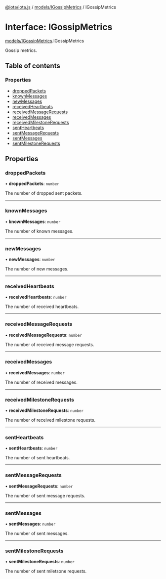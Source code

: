 [@iota/iota.js](../README.md) / [models/IGossipMetrics](../modules/models_igossipmetrics.md) / IGossipMetrics

# Interface: IGossipMetrics

[models/IGossipMetrics](../modules/models_igossipmetrics.md).IGossipMetrics

Gossip metrics.

## Table of contents

### Properties

- [droppedPackets](models_igossipmetrics.igossipmetrics.md#droppedpackets)
- [knownMessages](models_igossipmetrics.igossipmetrics.md#knownmessages)
- [newMessages](models_igossipmetrics.igossipmetrics.md#newmessages)
- [receivedHeartbeats](models_igossipmetrics.igossipmetrics.md#receivedheartbeats)
- [receivedMessageRequests](models_igossipmetrics.igossipmetrics.md#receivedmessagerequests)
- [receivedMessages](models_igossipmetrics.igossipmetrics.md#receivedmessages)
- [receivedMilestoneRequests](models_igossipmetrics.igossipmetrics.md#receivedmilestonerequests)
- [sentHeartbeats](models_igossipmetrics.igossipmetrics.md#sentheartbeats)
- [sentMessageRequests](models_igossipmetrics.igossipmetrics.md#sentmessagerequests)
- [sentMessages](models_igossipmetrics.igossipmetrics.md#sentmessages)
- [sentMilestoneRequests](models_igossipmetrics.igossipmetrics.md#sentmilestonerequests)

## Properties

### droppedPackets

• **droppedPackets**: `number`

The number of dropped sent packets.

___

### knownMessages

• **knownMessages**: `number`

The number of known messages.

___

### newMessages

• **newMessages**: `number`

The number of new messages.

___

### receivedHeartbeats

• **receivedHeartbeats**: `number`

The number of received heartbeats.

___

### receivedMessageRequests

• **receivedMessageRequests**: `number`

The number of received message requests.

___

### receivedMessages

• **receivedMessages**: `number`

The number of received messages.

___

### receivedMilestoneRequests

• **receivedMilestoneRequests**: `number`

The number of received milestone requests.

___

### sentHeartbeats

• **sentHeartbeats**: `number`

The number of sent heartbeats.

___

### sentMessageRequests

• **sentMessageRequests**: `number`

The number of sent message requests.

___

### sentMessages

• **sentMessages**: `number`

The number of sent messages.

___

### sentMilestoneRequests

• **sentMilestoneRequests**: `number`

The number of sent miletsone requests.
